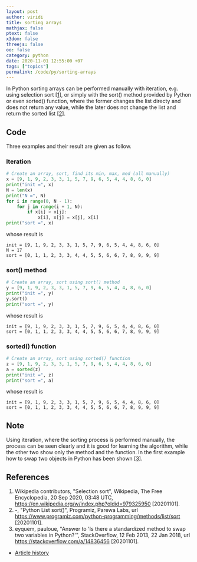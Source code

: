 ```yaml
---
layout: post
author: viridi
title: sorting arrays
mathjax: false
ptext: false
x3dom: false
threejs: false
oo: false
category: python
date: 2020-11-01 12:55:00 +07
tags: ["topics"]
permalink: /code/py/sorting-arrays
---
```

In Python sorting arrays can be performed manually with iteration, e.g. using selection sort [[1](#ref1)], or simply with the sort() method provided by Python or even sorted() function, where the former changes the list directy and does not return any value, while the later does not change the list and return the sorted list [[2](#ref2)].


## Code
Three examples and their result are given as follow.

### Iteration
```python
# Create an array, sort, find its min, max, med (all manually)
x = [9, 1, 9, 2, 3, 3, 1, 5, 7, 9, 6, 5, 4, 4, 8, 6, 0]
print("init =", x)
N = len(x)
print("N =", N)
for i in range(0, N - 1):
	for j in range(i + 1, N):
		if x[i] > x[j]:
			x[i], x[j] = x[j], x[i]
print("sort =", x)
```

whose result is

```batch
init = [9, 1, 9, 2, 3, 3, 1, 5, 7, 9, 6, 5, 4, 4, 8, 6, 0]
N = 17
sort = [0, 1, 1, 2, 3, 3, 4, 4, 5, 5, 6, 6, 7, 8, 9, 9, 9]
```

### sort() method
```python
# Create an array, sort using sort() method
y = [9, 1, 9, 2, 3, 3, 1, 5, 7, 9, 6, 5, 4, 4, 8, 6, 0]
print("init =", y)
y.sort()
print("sort =", y)
```

whose result is

```batch
init = [9, 1, 9, 2, 3, 3, 1, 5, 7, 9, 6, 5, 4, 4, 8, 6, 0]
sort = [0, 1, 1, 2, 3, 3, 4, 4, 5, 5, 6, 6, 7, 8, 9, 9, 9]
```

### sorted() function
```python
# Create an array, sort using sorted() function
z = [9, 1, 9, 2, 3, 3, 1, 5, 7, 9, 6, 5, 4, 4, 8, 6, 0]
a = sorted(z)
print("init =", z)
print("sort =", a)
```

whose result is

```batch
init = [9, 1, 9, 2, 3, 3, 1, 5, 7, 9, 6, 5, 4, 4, 8, 6, 0]
sort = [0, 1, 1, 2, 3, 3, 4, 4, 5, 5, 6, 6, 7, 8, 9, 9, 9]
```


## Note
Using iteration, where the sorting process is performed manually, the process can be seen clearly and it is good for learning the algorithm, while the other two show only the method and the function. In the first example how to swap two objects in Python has been shown [[3](#ref3)].


## References
1. <a name="ref1"></a>Wikipedia contributors, "Selection sort", Wikipedia, The Free Encyclopedia, 20 Sep 2020, 03:48 UTC, <https://en.wikipedia.org/w/index.php?oldid=979325950> [20201101].
2. <a name="ref2"></a>-, "Python List sort()", Programiz, Parewa Labs, url <https://www.programiz.com/python-programming/methods/list/sort> [20201101].
3. <a name="ref3"></a>eyquem, pauloue, "Answer to 'Is there a standardized method to swap two variables in Python?'", StackOverflow, 12 Feb 2013, 22 Jan 2018, url <https://stackoverflow.com/a/14836456> [20201101].

+ [Article history](https://github.com/butiran/butiran.github.io/commits/master/_posts/code/py/2020-11-01-sorting-arrays.md)
